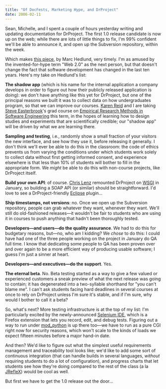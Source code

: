 ```yaml
---
title: "Of DocFests, Marketing Hype, and DrProject"
date: 2006-02-11
---
```

Sean, Michelle, and I spent a couple of hours yesterday writing and updating documentation for DrProject.  The first 1.0 release candidate is now up on the web; while there are lots of little things to fix, I'm 99% confident we'll be able to announce it, and open up the Subversion repository, within the week.

Which makes <a href="http://radar.oreilly.com/archives/2006/02/web_development_20.html">this piece</a>, by Marc Hedlund, very timely.  I'm as amused by the invented-for-hype term "Web 2.0" as the next person, but that doesn't change the fact that software development has changed in the last ten years.  Here's my take on Hedlund's list:

<strong>The shadow app</strong> (which is his name for the internal application a company develops in order to figure out how their publicly released application is doing): we don't have anything like this yet for DrProject, but one of the principal reasons we built it was to collect data on how undergraduates program, so that we can improve our courses.  <a href="http://www.cs.utoronto.ca/~reid">Karen Reid</a> and I are taking <a href="http://www.cs.utoronto.ca/~sme">Steve Easterbrook</a>'s grad course on <a href="http://www.cs.toronto.edu/~sme/CSC2130/index.html">Empirical Research Methods in Software Engineering</a> this term, in the hopes of learning how to design studies and experiments that are scientifically credible; our "shadow app" will be driven by what we are learning there.

<strong>Sampling and testing</strong>, i.e., randomly show a small fraction of your visitors the new interface, and see how they use it, before releasing it generally.  I don't think we'll ever be able to do this in the classroom: the code of ethics prevents us from varying the conditions under which students work solely to collect data without first getting informed consent, and experience elsewhere is that less than 10% of students will bother to fill in the appropriate form.  We <em>might</em> be able to do this with non-course projects, like DrProject itself.

<strong>Build your own API</strong>: of course.  <a href="http://www.cmlenz.net">Chris Lenz</a> remounted DrProject on <a href="http://www.python.org/peps/pep-0333.html">WSGI</a> in January, so building a SOAP API (or similar) should be straightforward.  I'd love to see a DrProject-friendly <a href="http://www.eclipse.org">Eclipse</a> plugin…

<strong>Ship timestamps, not versions</strong>: no.  Once we open up the Subversion repository, people can grab whatever they want, whenever they want.  We'll still do old-fashioned releases—it wouldn't be fair to students who are using it in courses to push anything that hadn't been thoroughly tested.

<strong>Developers—and users—do the quality assurance</strong>.  We had to do this for budgetary reasons, but—no, who am I kidding?  We <em>chose</em> to do this: I could have had one of the three people working on the project in January do QA full time.  I know that dedicating some people to QA has been proven over and over again to be a more efficient way of producing usable software; I guess I'm just a sinner at heart.

<strong>Developers—and executives—do the support</strong>.  Yes.

<strong>The eternal beta</strong>.  No.  Beta testing started as a way to give a few valued or experienced customers a sneak preview of what the next release was going to contain; it has degenerated into a two-syllable shorthand for "you can't blame me".  I can't ask students facing hard deadlines in several courses at once to rely on DrProject unless I'm sure it's stable, and if I'm sure, why would I bother to call it a beta?

So, what's next?  More testing infrastructure is at the top of my list: I'm particularly excited by the newly-announced <a href="http://www.openqa.org/selenium-ide/">Selenium IDE</a>, which is a Firefox extension that lets you record, edit, and debug tests. Figuring out a way to run under <a href="http://www.modpython.org">mod_python</a> is up there too—we have to run as a pure CGI right now for security reasons, which won't scale to the kinds of loads we expect fifteen minutes before a major hand-in date.

And then?  We'd like to figure out what the simplest useful requirements management and traceability tool looks like; we'd like to add some sort of continuous integration (that can handle builds in several languages, <em>without</em> requiring students to do a lot of configuration), and progress charts that let students see how they're doing compared to the rest of the class (a la <a href="http://www.cs.ualberta.ca/~stroulia/JRefleX/">JRefleX</a>) would be cool as well.

But first we have to get the 1.0 release out the door…
